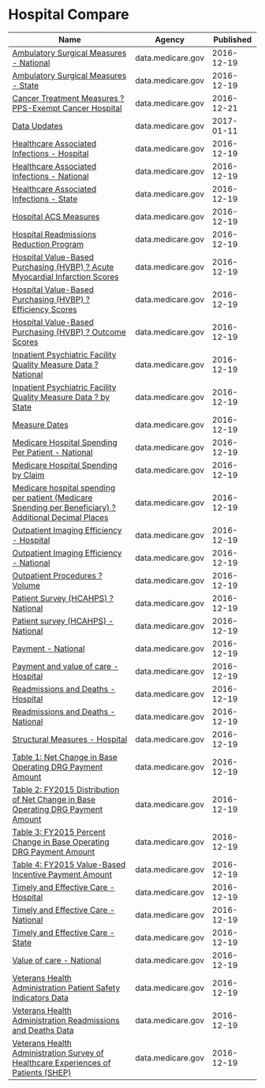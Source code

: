 # Hospital Compare

Name | Agency | Published
---- | ---- | ---------
[Ambulatory Surgical Measures - National](../socrata/wue8-3vwe.md) | data.medicare.gov | 2016-12-19
[Ambulatory Surgical Measures - State](../socrata/axe7-s95e.md) | data.medicare.gov | 2016-12-19
[Cancer Treatment Measures ? PPS-Exempt Cancer Hospital](../socrata/42wc-33ci.md) | data.medicare.gov | 2016-12-21
[Data Updates](../socrata/bzsr-4my4.md) | data.medicare.gov | 2017-01-11
[Healthcare Associated Infections - Hospital](../socrata/77hc-ibv8.md) | data.medicare.gov | 2016-12-19
[Healthcare Associated Infections - National](../socrata/yd3s-jyhd.md) | data.medicare.gov | 2016-12-19
[Healthcare Associated Infections - State](../socrata/k2ze-bqvw.md) | data.medicare.gov | 2016-12-19
[Hospital ACS Measures](../socrata/akfs-5dgr.md) | data.medicare.gov | 2016-12-19
[Hospital Readmissions Reduction Program](../socrata/9n3s-kdb3.md) | data.medicare.gov | 2016-12-19
[Hospital Value-Based Purchasing (HVBP) ? Acute Myocardial Infarction Scores](../socrata/rm5p-8gae.md) | data.medicare.gov | 2016-12-19
[Hospital Value-Based Purchasing (HVBP) ? Efficiency Scores](../socrata/su9h-3pvj.md) | data.medicare.gov | 2016-12-19
[Hospital Value-Based Purchasing (HVBP) ? Outcome Scores](../socrata/pudb-wetr.md) | data.medicare.gov | 2016-12-19
[Inpatient Psychiatric Facility Quality Measure Data ? National](../socrata/s5xg-sys6.md) | data.medicare.gov | 2016-12-19
[Inpatient Psychiatric Facility Quality Measure Data ? by State](../socrata/dc76-gh7x.md) | data.medicare.gov | 2016-12-19
[Measure Dates](../socrata/4j6d-yzce.md) | data.medicare.gov | 2016-12-19
[Medicare Hospital Spending Per Patient - National](../socrata/3n5g-6b7f.md) | data.medicare.gov | 2016-12-19
[Medicare Hospital Spending by Claim](../socrata/nrth-mfg3.md) | data.medicare.gov | 2016-12-19
[Medicare hospital spending per patient (Medicare Spending per Beneficiary) ? Additional Decimal Places](../socrata/5hk7-b79m.md) | data.medicare.gov | 2016-12-19
[Outpatient Imaging Efficiency - Hospital](../socrata/wkfw-kthe.md) | data.medicare.gov | 2016-12-19
[Outpatient Imaging Efficiency - National](../socrata/di9i-zzrc.md) | data.medicare.gov | 2016-12-19
[Outpatient Procedures ? Volume](../socrata/xbz4-gvaz.md) | data.medicare.gov | 2016-12-19
[Patient Survey (HCAHPS) ? National](../socrata/9g7e-btyt.md) | data.medicare.gov | 2016-12-19
[Patient survey (HCAHPS) - National](../socrata/99ue-w85f.md) | data.medicare.gov | 2016-12-19
[Payment - National](../socrata/ygty-mm5a.md) | data.medicare.gov | 2016-12-19
[Payment and value of care - Hospital](../socrata/c7us-v4mf.md) | data.medicare.gov | 2016-12-19
[Readmissions and Deaths - Hospital](../socrata/ynj2-r877.md) | data.medicare.gov | 2016-12-19
[Readmissions and Deaths - National](../socrata/qqw3-t4ie.md) | data.medicare.gov | 2016-12-19
[Structural Measures - Hospital](../socrata/4hje-vua3.md) | data.medicare.gov | 2016-12-19
[Table 1: Net Change in Base Operating DRG Payment Amount](../socrata/5gv4-jwyv.md) | data.medicare.gov | 2016-12-19
[Table 2: FY2015 Distribution of Net Change in Base Operating DRG Payment Amount](../socrata/xrgf-x36b.md) | data.medicare.gov | 2016-12-19
[Table 3: FY2015 Percent Change in Base Operating DRG Payment Amount](../socrata/u625-zae7.md) | data.medicare.gov | 2016-12-19
[Table 4: FY2015 Value-Based Incentive Payment Amount](../socrata/vtqa-m4zn.md) | data.medicare.gov | 2016-12-19
[Timely and Effective Care - Hospital](../socrata/yv7e-xc69.md) | data.medicare.gov | 2016-12-19
[Timely and Effective Care - National](../socrata/isrn-hqyy.md) | data.medicare.gov | 2016-12-19
[Timely and Effective Care - State](../socrata/apyc-v239.md) | data.medicare.gov | 2016-12-19
[Value of care - National](../socrata/gbq5-7hzr.md) | data.medicare.gov | 2016-12-19
[Veterans Health Administration Patient Safety Indicators Data](../socrata/esr2-9zyn.md) | data.medicare.gov | 2016-12-19
[Veterans Health Administration Readmissions and Deaths Data](../socrata/5wyb-858x.md) | data.medicare.gov | 2016-12-19
[Veterans Health Administration Survey of Healthcare Experiences of Patients (SHEP)](../socrata/gesg-pgbr.md) | data.medicare.gov | 2016-12-19

